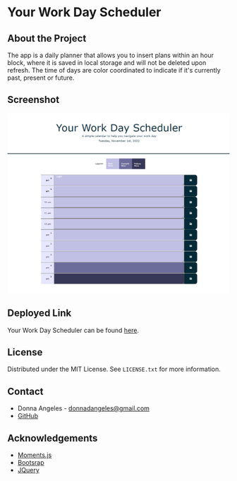 # Your Work Day Scheduler

## About the Project
The app is a daily planner that allows you to insert plans within an hour block, where it is saved in local storage and will not be deleted upon refresh. The time of days are color coordinated to indicate if it's currently past, present or future.

## Screenshot
<img src="/assets/img/WorkDayScheduler.png">

## Deployed Link
Your Work Day Scheduler can be found <a href="https://ddangeles.github.io/WorkDay-Scheduler/">here</a>.


## License
Distributed under the MIT License. See `LICENSE.txt` for more information.

## Contact
* Donna Angeles - donnadangeles@gmail.com
* <a href="https://github.com/ddangeles">GitHub</a>


## Acknowledgements
* <a href="https://momentjs.com/">Moments.js</a>
* <a href="https://getbootstrap.com/">Bootsrap</a>
* <a href="https://jquery.com/">JQuery</a>
